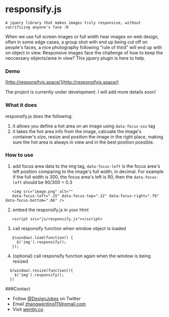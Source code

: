 # responsify.js

`A jquery library that makes images truly responsive, without sacrificing anyone's face :D`

When we use full screen images or full width hear images on web design, often in some edge cases, a group shot with end up being cut off on people's faces, a nice photography following "rule of third" will end up with on object in view. Responsive images face the challenge of how to keep the neccessary objects/area in view? This jquery plugin is here to help.

### Demo

[http://responsifyjs.space/](http://responsifyjs.space/)

The project is currently under development. I will add more details soon!

### What it does

responsify.js does the following:
 1. it allows you define a hot area on an image using `data-focus-xxx` tag
 2. it takes the hot area info from the image, calcuate the image's container's size, resize and position the image in the right place, making sure the hot area is always in view and in the best position possible.

### How to use
 1. add focus area data to the img tag, `data-focus-left` is the focus area's left position comparing to the image's full width, in decimal. For example if the full width is 300, the focus area's left is 90, then the `data-focus-left` should be 90/300 = 0.3
 
 ```
    <img src="image.png" alt="" 
    data-focus-left=".15" data-focus-top=".12" data-focus-right=".79" data-focus-bottom=".66" />
 ```
 2. embed the responsify.js in your html
 
 ``` 
    <script src="js/responsify.js"></script>
 ``` 
 3. call responsify function when window object is loaded
 
 ``` 
    $(window).load(function() {
      $('img').responsify();
    });
 ```
 4. (optional) call responsify function again when the window is being resized
 
  ```
    $(window).resize(function(){
      $('img').responsify();
    })
  ```
  

###Contact
* Follow [@DesignJokes](http://twitter.com/DesignJokes) on Twitter
* Email <zhangwenting111@gmail.com>
* Visit [wentin.co](http://wentin.co)
